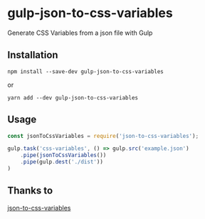 # gulp-json-to-css-variables

Generate CSS Variables from a json file with Gulp

## Installation

```shell
npm install --save-dev gulp-json-to-css-variables
```

or

```shell
yarn add --dev gulp-json-to-css-variables
```

## Usage

```javascript
const jsonToCssVariables = require('json-to-css-variables');

gulp.task('css-variables', () => gulp.src('example.json')
    .pipe(jsonToCssVariables())
    .pipe(gulp.dest('./dist'))
)
```

## Thanks to

[json-to-css-variables](https://www.npmjs.com/package/json-to-css-variables)
